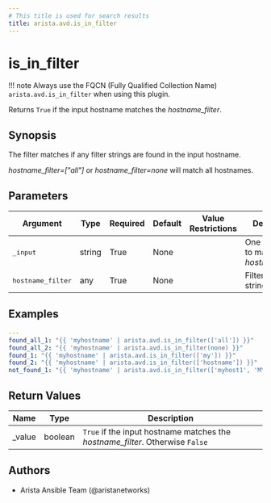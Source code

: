 ```yaml
---
# This title is used for search results
title: arista.avd.is_in_filter
---
```

<!--
  ~ Copyright (c) 2023-2024 Arista Networks, Inc.
  ~ Use of this source code is governed by the Apache License 2.0
  ~ that can be found in the LICENSE file.
  -->

# is_in_filter

!!! note
    Always use the FQCN (Fully Qualified Collection Name) `arista.avd.is_in_filter` when using this plugin.

Returns <code>True</code> if the input hostname matches the <em>hostname\_filter</em>.

## Synopsis

The filter matches if any filter strings are found in the input hostname.

<em>hostname\_filter\=\[\"all\"\]</em> or <em>hostname\_filter\=none</em> will match all hostnames.

## Parameters

| Argument | Type | Required | Default | Value Restrictions | Description |
| -------- | ---- | -------- | ------- | ------------------ | ----------- |
| <samp>_input</samp> | string | True | None |  | One hostname to match with <em>hostname\_filter</em>. |
| <samp>hostname_filter</samp> | any | True | None |  | Filter as a list of strings or <code>None</code>. |

## Examples

```yaml
---
found_all_1: "{{ 'myhostname' | arista.avd.is_in_filter(['all']) }}"
found_all_2: "{{ 'myhostname' | arista.avd.is_in_filter(none) }}"
found_1: "{{ 'myhostname' | arista.avd.is_in_filter(['my']) }}"
found_2: "{{ 'myhostname' | arista.avd.is_in_filter(['hostname']) }}"
not_found_1: "{{ 'myhostname' | arista.avd.is_in_filter(['myhost1', 'MYhostname']) }}"
```

## Return Values

| Name | Type | Description |
| ---- | ---- | ----------- |
| _value | boolean | <code>True</code> if the input hostname matches the <em>hostname\_filter</em>. Otherwise <code>False</code> |

## Authors

- Arista Ansible Team (@aristanetworks)
